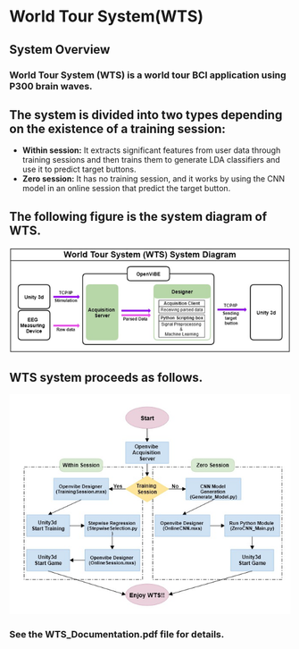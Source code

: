 World Tour System(WTS)
==================

System Overview
-------------------
### World Tour System (WTS) is a world tour BCI application using P300 brain waves.

## The system is divided into two types depending on the existence of a training session:
* **Within session:** It extracts significant features from user data through training sessions and then trains them to generate LDA classifiers and use it to predict target buttons.
* **Zero session:** It has no training session, and it works by using the CNN model in an online session that predict the target button.

## The following figure is the system diagram of WTS.
![WTS_SystemDiagram](./Image/WTS_SystemDiagram.png)

## WTS system proceeds as follows.
![WTS_Flowchart](./Image/WTS_Flowchart.jpg)

### See the WTS_Documentation.pdf file for details.
